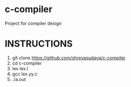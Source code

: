 # c-compiler
Project for compiler design
# INSTRUCTIONS 

1. git clone https://github.com/shreyasudaya/c-compiler
2. cd c-compiler
3. lex lex.l
4. gcc lex.yy.c
5. ./a.out

